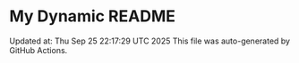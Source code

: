 # My Dynamic README
Updated at: Thu Sep 25 22:17:29 UTC 2025
This file was auto-generated by GitHub Actions.
